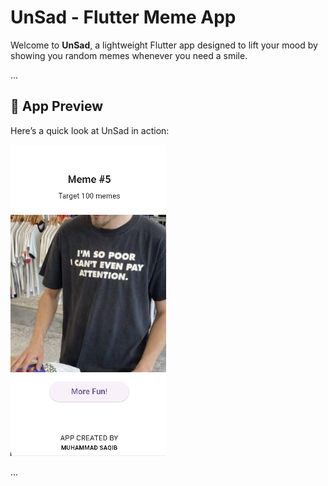 # UnSad - Flutter Meme App

Welcome to **UnSad**, a lightweight Flutter app designed to lift your mood by showing you random memes whenever you need a smile.

...

## 📸 App Preview

Here’s a quick look at UnSad in action:

![UnSad App Screenshot](screenshot/UnSad_Screenshot.png)

...
